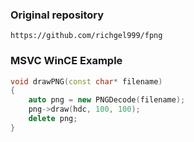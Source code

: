 ### Original repository
```
https://github.com/richgel999/fpng
```

### MSVC WinCE Example
```c++
void drawPNG(const char* filename)
{
    auto png = new PNGDecode(filename);
    png->draw(hdc, 100, 100);
    delete png;
}
```
